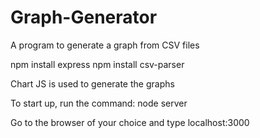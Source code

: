 # Graph-Generator
A program to generate a graph from CSV files

npm install express
npm install csv-parser

Chart JS is used to generate the graphs

To start up, run the command: node server

Go to the browser of your choice and type localhost:3000 
